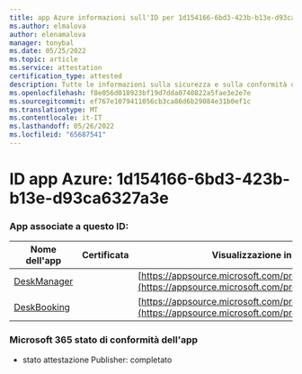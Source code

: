 ```yaml
---
title: app Azure informazioni sull'ID per 1d154166-6bd3-423b-b13e-d93ca6327a3e
ms.author: elmalova
author: elenamalova
manager: tonybal
ms.date: 05/25/2022
ms.topic: article
ms.service: attestation
certification_type: attested
description: Tutte le informazioni sulla sicurezza e sulla conformità disponibili per 1d154166-6bd3-423b-b13e-d93ca6327a3e.
ms.openlocfilehash: f8e056d018923bf19d7dda0740822a5fae3e2e7e
ms.sourcegitcommit: ef767e1079411056cb3ca86d6b29084e31b0ef1c
ms.translationtype: MT
ms.contentlocale: it-IT
ms.lasthandoff: 05/26/2022
ms.locfileid: "65687541"
---
```

# <a name="azure-app-id-1d154166-6bd3-423b-b13e-d93ca6327a3e"></a>ID app Azure: 1d154166-6bd3-423b-b13e-d93ca6327a3e


### <a name="apps-associated-with-this-id"></a>App associate a questo ID:
| **Nome dell'app** | **Certificata** | **Visualizzazione in AppSource** |
|--------------|---------------|-----------------------|
| [DeskManager](../forward/WA200003831.md) |  | [https://appsource.microsoft.com/product/office/WA200003831](https://appsource.microsoft.com/product/office/WA200003831) |
| [DeskBooking](../forward/WA200003866.md) |  | [https://appsource.microsoft.com/product/office/WA200003866](https://appsource.microsoft.com/product/office/WA200003866) |

### <a name="microsoft-365-app-compliance-status"></a>Microsoft 365 stato di conformità dell'app
- stato attestazione Publisher: completato
